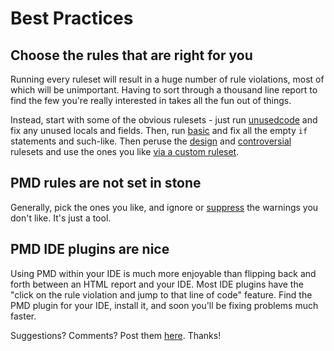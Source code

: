 <!--
    <author email="tom@infoether.com">Tom Copeland</author>
-->

# Best Practices

## Choose the rules that are right for you

Running every ruleset will result in a huge number of rule violations, most of which will be unimportant.
Having to sort through a thousand line report to find the few you're really interested in takes
all the fun out of things.

Instead, start with some of the obvious rulesets - just run [unusedcode][1] and fix any unused locals and fields.
Then, run [basic][2] and fix all the empty `if` statements and such-like.
Then peruse the [design][3] and [controversial][4] rulesets and use the ones
you like [via a custom ruleset][5].

## PMD rules are not set in stone

Generally, pick the ones you like, and ignore or [suppress][6] the warnings you don't like. It's just a tool.

## PMD IDE plugins are nice

Using PMD within your IDE is much more enjoyable than flipping back and forth
between an HTML report and your IDE. Most IDE plugins have the "click on the rule
violation and jump to that line of code" feature. Find the PMD plugin for your IDE, install it,
and soon you'll be fixing problems much faster.

Suggestions?  Comments?  Post them [here][7]. Thanks!


[1]: rules/java/unusedcode.html
[2]: rules/java/basic.html
[3]: rules/java/design.html
[4]: rules/java/controversial.html
[5]: ../usage/howtomakearuleset.html
[6]: ../usage/suppressing.html
[7]: http://sourceforge.net/p/pmd/discussion/188192
